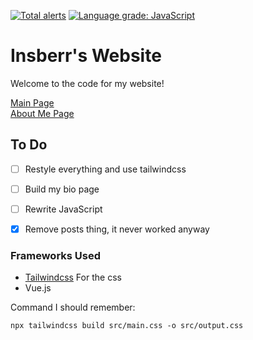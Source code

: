 [![Total alerts](https://img.shields.io/lgtm/alerts/g/Insberr/insberr.github.io.svg?logo=lgtm&logoWidth=18)](https://lgtm.com/projects/g/Insberr/insberr.github.io/alerts/)
[![Language grade: JavaScript](https://img.shields.io/lgtm/grade/javascript/g/Insberr/insberr.github.io.svg?logo=lgtm&logoWidth=18)](https://lgtm.com/projects/g/Insberr/insberr.github.io/context:javascript)

# Insberr's Website
Welcome to the code for my website!

[Main Page](https://insberr.github.io/)  
[About Me Page](https://insberr.github.io/about)

## To Do
- [ ] Restyle everything and use tailwindcss
- [ ] Build my bio page
- [ ] Rewrite JavaScript
- [x] Remove posts thing, it never worked anyway


### Frameworks Used
- [Tailwindcss](https://tailwindcss.com/) For the css
- Vue.js



Command I should remember:  
```
npx tailwindcss build src/main.css -o src/output.css
```